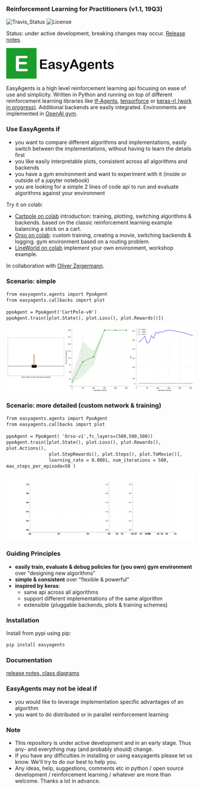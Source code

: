 ### Reinforcement Learning for Practitioners (v1.1, 19Q3)
![Travis_Status](https://travis-ci.com/christianhidber/easyagents.svg?branch=master)
![License](https://img.shields.io/github/license/christianhidber/easyagents)

Status: under active development, breaking changes may occur. [Release notes](documentation/README.md).

![EasyAgents logo](images/EazyAgentsIcon.png)

EasyAgents is a high level reinforcement learning api focusing on ease of use and simplicity.
Written in Python and running on top of different reinforcement learning libraries like
[tf-Agents](https://github.com/tensorflow/agents), 
[tensorforce](https://github.com/tensorforce/tensorforce) or 
[keras-rl (work in progress)](https://github.com/keras-rl/keras-rl).
Additional backends are easily integrated. 
Environments are implemented in [OpenAI gym](https://github.com/openai/gym). 


### Use EasyAgents if
* you want to compare different algorithms and implementations, easily switch between the implementations,
  without having to learn the details first
* you like easily interpretable plots, consistent across all algorithms and backends
* you have a gym environment and want to experiment with it (inside or outside of a jupyter notebook)
* you are looking for a simple 2 lines of code api to run and evaluate algorithms against your environment  

Try it on colab:
* [Cartpole on colab](https://colab.research.google.com/github/christianhidber/easyagents/blob/master/jupyter_notebooks/easyagents_cartpole.ipynb)
  introduction: training, plotting, switching algorithms & backends. based on the classic reinforcement learning example 
   balancing a stick on a cart.
* [Orso on colab](https://colab.research.google.com/github/christianhidber/easyagents/blob/master/jupyter_notebooks/easyagents_orso.ipynb):
  custom training, creating a movie, switching backends & logging. gym environment based on a routing problem.
* [LineWorld on colab](https://colab.research.google.com/github/christianhidber/easyagents/blob/master/jupyter_notebooks/easyagents_line.ipynb)
  implement your own environment, workshop example.

In collaboration with [Oliver Zeigermann](http://zeigermann.eu/). 

### Scenario: simple
````
from easyagents.agents import PpoAgent
from easyagents.callbacks import plot

ppoAgent = PpoAgent('CartPole-v0')
ppoAgent.train([plot.State(), plot.Loss(), plot.Rewards()])
````
![Scenario_Simple](images/Scenario_simple.png)

### Scenario: more detailed (custom network & training)
````
from easyagents.agents import PpoAgent
from easyagents.callbacks import plot

ppoAgent = PpoAgent( 'Orso-v1',fc_layers=(500,500,500))
ppoAgent.train([plot.State(), plot.Loss(), plot.Rewards(), plot.Actions(), 
                plot.StepRewards(), plot.Steps(), plot.ToMovie()], 
                learning_rate = 0.0001, num_iterations = 500, max_steps_per_episode=50 )
````

![Scenario_Detailed](images/Scenario_detailed.gif)


### Guiding Principles
* **easily train, evaluate & debug policies for (you own) gym environment** over "designing new algorithms"
* **simple & consistent** over "flexible & powerful"
* **inspired by keras**: 
    * same api across all algorithms
    * support different implementations of the same algorithm 
    * extensible (pluggable backends, plots & training schemes)   

### Installation
Install from pypi using pip:

```python
pip install easyagents
```

### Documentation
[release notes, class diagrams](documentation/README.md)

### EasyAgents may not be ideal if

* you would like to leverage implementation specific advantages of an algorithm
* you want to do distributed or in parallel reinforcement learning

### Note

* This repository is under active development and in an early stage. 
  Thus any- and everything may (and probably should) change.
* If you have any difficulties in installing or using easyagents please let us know. 
  We'll try to do our best to help you.
* Any ideas, help, suggestions, comments etc in python / open source development / reinforcement learning / whatever
  are more than welcome. Thanks a lot in advance.
